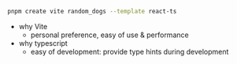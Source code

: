 ```sh
pnpm create vite random_dogs --template react-ts
```

- why Vite
  - personal preference, easy of use & performance
- why typescript
  - easy of development: provide type hints during development
